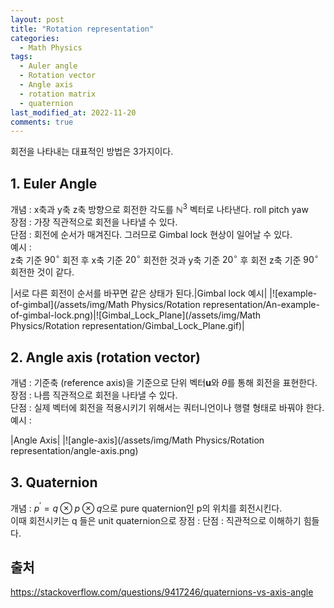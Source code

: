 ```yaml
---
layout: post
title: "Rotation representation"
categories:
  - Math Physics
tags:
  - Auler angle
  - Rotation vector
  - Angle axis
  - rotation matrix
  - quaternion
last_modified_at: 2022-11-20
comments: true
---
```

회전을 나타내는 대표적인 방법은 3가지이다.  

## 1. Euler Angle
개념 : x축과 y축 z축 방향으로 회전한 각도를 $\mathbb{N}^3$ 벡터로 나타낸다. roll pitch yaw  
장점 : 가장 직관적으로 회전을 나타낼 수 있다.  
단점 : 회전에 순서가 매겨진다. 그러므로 Gimbal lock 현상이 일어날 수 있다.  
예시 :  
z축 기준 $90^\circ$ 회전 후 x축 기준 $20^\circ$ 회전한 것과 y축 기준 $20^\circ$ 후 회전 z축 기준 $90^\circ$ 회전한 것이 같다.  

|서로 다른 회전이 순서를 바꾸면 같은 상태가 된다.|Gimbal lock 예시|
|![example-of-gimbal](/assets/img/Math Physics/Rotation representation/An-example-of-gimbal-lock.png)|![Gimbal_Lock_Plane](/assets/img/Math Physics/Rotation representation/Gimbal_Lock_Plane.gif)|


## 2. Angle axis $($rotation vector$)$
개념 : 기준축 $($reference axis$)$을 기준으로 단위 벡터$\boldsymbol u$와 $\theta$를 통해 회전을 표현한다.  
장점 : 나름 직관적으로 회전을 나타낼 수 있다.  
단점 : 실제 벡터에 회전을 적용시키기 위해서는 쿼터니언이나 행렬 형태로 바꿔야 한다.  
예시 :  

|Angle Axis|
|![angle-axis](/assets/img/Math Physics/Rotation representation/angle-axis.png)

## 3. Quaternion 
개념 : $p^{\prime} = q \otimes p \otimes q$으로 pure quaternion인 p의 위치를 회전시킨다.  
이때 회전시키는 q 들은 unit quaternion으로
장점 : 
단점 : 직관적으로 이해하기 힘들다.  

## 출처
https://stackoverflow.com/questions/9417246/quaternions-vs-axis-angle